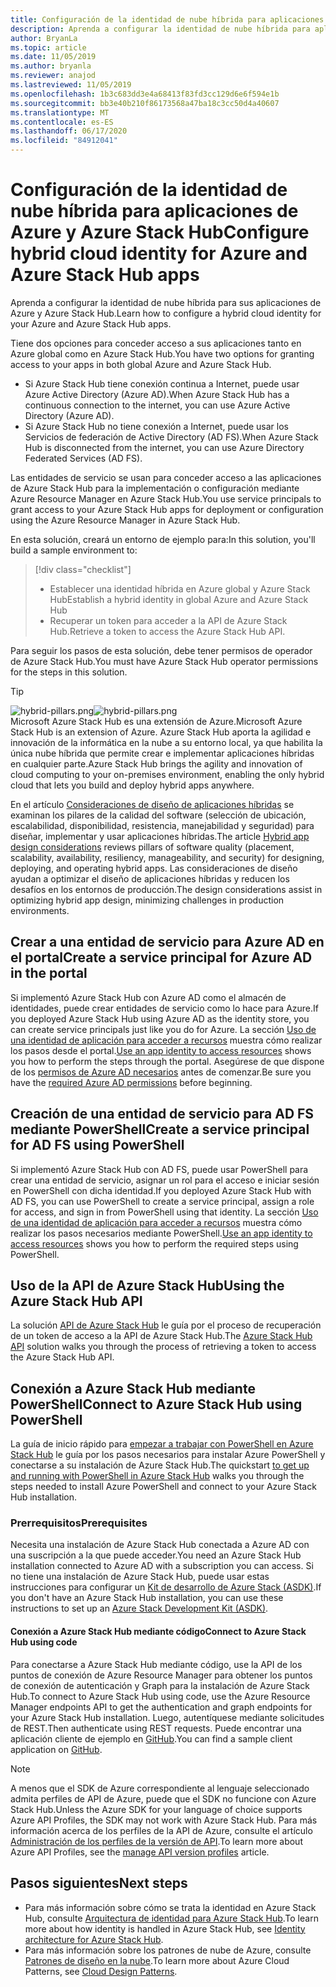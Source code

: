 ```yaml
---
title: Configuración de la identidad de nube híbrida para aplicaciones de Azure y Azure Stack Hub
description: Aprenda a configurar la identidad de nube híbrida para aplicaciones de Azure y Azure Stack Hub.
author: BryanLa
ms.topic: article
ms.date: 11/05/2019
ms.author: bryanla
ms.reviewer: anajod
ms.lastreviewed: 11/05/2019
ms.openlocfilehash: 1b3c683dd3e4a68413f83fd3cc129d6e6f594e1b
ms.sourcegitcommit: bb3e40b210f86173568a47ba18c3cc50d4a40607
ms.translationtype: MT
ms.contentlocale: es-ES
ms.lasthandoff: 06/17/2020
ms.locfileid: "84912041"
---
```

# <a name="configure-hybrid-cloud-identity-for-azure-and-azure-stack-hub-apps"></a><span data-ttu-id="0c9a7-103">Configuración de la identidad de nube híbrida para aplicaciones de Azure y Azure Stack Hub</span><span class="sxs-lookup"><span data-stu-id="0c9a7-103">Configure hybrid cloud identity for Azure and Azure Stack Hub apps</span></span>

<span data-ttu-id="0c9a7-104">Aprenda a configurar la identidad de nube híbrida para sus aplicaciones de Azure y Azure Stack Hub.</span><span class="sxs-lookup"><span data-stu-id="0c9a7-104">Learn how to configure a hybrid cloud identity for your Azure and Azure Stack Hub apps.</span></span>

<span data-ttu-id="0c9a7-105">Tiene dos opciones para conceder acceso a sus aplicaciones tanto en Azure global como en Azure Stack Hub.</span><span class="sxs-lookup"><span data-stu-id="0c9a7-105">You have two options for granting access to your apps in both global Azure and Azure Stack Hub.</span></span>

 * <span data-ttu-id="0c9a7-106">Si Azure Stack Hub tiene conexión continua a Internet, puede usar Azure Active Directory (Azure AD).</span><span class="sxs-lookup"><span data-stu-id="0c9a7-106">When Azure Stack Hub has a continuous connection to the internet, you can use Azure Active Directory (Azure AD).</span></span>
 * <span data-ttu-id="0c9a7-107">Si Azure Stack Hub no tiene conexión a Internet, puede usar los Servicios de federación de Active Directory (AD FS).</span><span class="sxs-lookup"><span data-stu-id="0c9a7-107">When Azure Stack Hub is disconnected from the internet, you can use Azure Directory Federated Services (AD FS).</span></span>

<span data-ttu-id="0c9a7-108">Las entidades de servicio se usan para conceder acceso a las aplicaciones de Azure Stack Hub para la implementación o configuración mediante Azure Resource Manager en Azure Stack Hub.</span><span class="sxs-lookup"><span data-stu-id="0c9a7-108">You use service principals to grant access to your Azure Stack Hub apps for deployment or configuration using the Azure Resource Manager in Azure Stack Hub.</span></span>

<span data-ttu-id="0c9a7-109">En esta solución, creará un entorno de ejemplo para:</span><span class="sxs-lookup"><span data-stu-id="0c9a7-109">In this solution, you'll build a sample environment to:</span></span>

> [!div class="checklist"]
> - <span data-ttu-id="0c9a7-110">Establecer una identidad híbrida en Azure global y Azure Stack Hub</span><span class="sxs-lookup"><span data-stu-id="0c9a7-110">Establish a hybrid identity in global Azure and Azure Stack Hub</span></span>
> - <span data-ttu-id="0c9a7-111">Recuperar un token para acceder a la API de Azure Stack Hub.</span><span class="sxs-lookup"><span data-stu-id="0c9a7-111">Retrieve a token to access the Azure Stack Hub API.</span></span>

<span data-ttu-id="0c9a7-112">Para seguir los pasos de esta solución, debe tener permisos de operador de Azure Stack Hub.</span><span class="sxs-lookup"><span data-stu-id="0c9a7-112">You must have Azure Stack Hub operator permissions for the steps in this solution.</span></span>

> [!Tip]  
> <span data-ttu-id="0c9a7-113">![hybrid-pillars.png](./media/solution-deployment-guide-cross-cloud-scaling/hybrid-pillars.png)</span><span class="sxs-lookup"><span data-stu-id="0c9a7-113">![hybrid-pillars.png](./media/solution-deployment-guide-cross-cloud-scaling/hybrid-pillars.png)</span></span>  
> <span data-ttu-id="0c9a7-114">Microsoft Azure Stack Hub es una extensión de Azure.</span><span class="sxs-lookup"><span data-stu-id="0c9a7-114">Microsoft Azure Stack Hub is an extension of Azure.</span></span> <span data-ttu-id="0c9a7-115">Azure Stack Hub aporta la agilidad e innovación de la informática en la nube a su entorno local, ya que habilita la única nube híbrida que permite crear e implementar aplicaciones híbridas en cualquier parte.</span><span class="sxs-lookup"><span data-stu-id="0c9a7-115">Azure Stack Hub brings the agility and innovation of cloud computing to your on-premises environment, enabling the only hybrid cloud that lets you build and deploy hybrid apps anywhere.</span></span>  
> 
> <span data-ttu-id="0c9a7-116">En el artículo [Consideraciones de diseño de aplicaciones híbridas](overview-app-design-considerations.md) se examinan los pilares de la calidad del software (selección de ubicación, escalabilidad, disponibilidad, resistencia, manejabilidad y seguridad) para diseñar, implementar y usar aplicaciones híbridas.</span><span class="sxs-lookup"><span data-stu-id="0c9a7-116">The article [Hybrid app design considerations](overview-app-design-considerations.md) reviews pillars of software quality (placement, scalability, availability, resiliency, manageability, and security) for designing, deploying, and operating hybrid apps.</span></span> <span data-ttu-id="0c9a7-117">Las consideraciones de diseño ayudan a optimizar el diseño de aplicaciones híbridas y reducen los desafíos en los entornos de producción.</span><span class="sxs-lookup"><span data-stu-id="0c9a7-117">The design considerations assist in optimizing hybrid app design, minimizing challenges in production environments.</span></span>

## <a name="create-a-service-principal-for-azure-ad-in-the-portal"></a><span data-ttu-id="0c9a7-118">Crear a una entidad de servicio para Azure AD en el portal</span><span class="sxs-lookup"><span data-stu-id="0c9a7-118">Create a service principal for Azure AD in the portal</span></span>

<span data-ttu-id="0c9a7-119">Si implementó Azure Stack Hub con Azure AD como el almacén de identidades, puede crear entidades de servicio como lo hace para Azure.</span><span class="sxs-lookup"><span data-stu-id="0c9a7-119">If you deployed Azure Stack Hub using Azure AD as the identity store, you can create service principals just like you do for Azure.</span></span> <span data-ttu-id="0c9a7-120">La sección [Uso de una identidad de aplicación para acceder a recursos](/azure-stack/operator/azure-stack-create-service-principals.md#manage-an-azure-ad-app-identity) muestra cómo realizar los pasos desde el portal.</span><span class="sxs-lookup"><span data-stu-id="0c9a7-120">[Use an app identity to access resources](/azure-stack/operator/azure-stack-create-service-principals.md#manage-an-azure-ad-app-identity) shows you how to perform the steps through the portal.</span></span> <span data-ttu-id="0c9a7-121">Asegúrese de que dispone de los [permisos de Azure AD necesarios](/azure/azure-resource-manager/resource-group-create-service-principal-portal#required-permissions) antes de comenzar.</span><span class="sxs-lookup"><span data-stu-id="0c9a7-121">Be sure you have the [required Azure AD permissions](/azure/azure-resource-manager/resource-group-create-service-principal-portal#required-permissions) before beginning.</span></span>

## <a name="create-a-service-principal-for-ad-fs-using-powershell"></a><span data-ttu-id="0c9a7-122">Creación de una entidad de servicio para AD FS mediante PowerShell</span><span class="sxs-lookup"><span data-stu-id="0c9a7-122">Create a service principal for AD FS using PowerShell</span></span>

<span data-ttu-id="0c9a7-123">Si implementó Azure Stack Hub con AD FS, puede usar PowerShell para crear una entidad de servicio, asignar un rol para el acceso e iniciar sesión en PowerShell con dicha identidad.</span><span class="sxs-lookup"><span data-stu-id="0c9a7-123">If you deployed Azure Stack Hub with AD FS, you can use PowerShell to create a service principal, assign a role for access, and sign in from PowerShell using that identity.</span></span> <span data-ttu-id="0c9a7-124">La sección [Uso de una identidad de aplicación para acceder a recursos](/azure-stack/operator/azure-stack-create-service-principals.md#manage-an-ad-fs-app-identity) muestra cómo realizar los pasos necesarios mediante PowerShell.</span><span class="sxs-lookup"><span data-stu-id="0c9a7-124">[Use an app identity to access resources](/azure-stack/operator/azure-stack-create-service-principals.md#manage-an-ad-fs-app-identity) shows you how to perform the required steps using PowerShell.</span></span>

## <a name="using-the-azure-stack-hub-api"></a><span data-ttu-id="0c9a7-125">Uso de la API de Azure Stack Hub</span><span class="sxs-lookup"><span data-stu-id="0c9a7-125">Using the Azure Stack Hub API</span></span>

<span data-ttu-id="0c9a7-126">La solución [API de Azure Stack Hub](/azure-stack/user/azure-stack-rest-api-use.md) le guía por el proceso de recuperación de un token de acceso a la API de Azure Stack Hub.</span><span class="sxs-lookup"><span data-stu-id="0c9a7-126">The [Azure Stack Hub API](/azure-stack/user/azure-stack-rest-api-use.md)  solution walks you through the process of retrieving a token to access the Azure Stack Hub API.</span></span>

## <a name="connect-to-azure-stack-hub-using-powershell"></a><span data-ttu-id="0c9a7-127">Conexión a Azure Stack Hub mediante PowerShell</span><span class="sxs-lookup"><span data-stu-id="0c9a7-127">Connect to Azure Stack Hub using PowerShell</span></span>

<span data-ttu-id="0c9a7-128">La guía de inicio rápido para [empezar a trabajar con PowerShell en Azure Stack Hub](/azure-stack/operator/azure-stack-powershell-install.md) le guía por los pasos necesarios para instalar Azure PowerShell y conectarse a su instalación de Azure Stack Hub.</span><span class="sxs-lookup"><span data-stu-id="0c9a7-128">The quickstart [to get up and running with PowerShell in Azure Stack Hub](/azure-stack/operator/azure-stack-powershell-install.md) walks you through the steps needed to install Azure PowerShell and connect to your Azure Stack Hub installation.</span></span>

### <a name="prerequisites"></a><span data-ttu-id="0c9a7-129">Prerrequisitos</span><span class="sxs-lookup"><span data-stu-id="0c9a7-129">Prerequisites</span></span>

<span data-ttu-id="0c9a7-130">Necesita una instalación de Azure Stack Hub conectada a Azure AD con una suscripción a la que puede acceder.</span><span class="sxs-lookup"><span data-stu-id="0c9a7-130">You need an Azure Stack Hub installation connected to Azure AD with a subscription you can access.</span></span> <span data-ttu-id="0c9a7-131">Si no tiene una instalación de Azure Stack Hub, puede usar estas instrucciones para configurar un [Kit de desarrollo de Azure Stack (ASDK)](/azure-stack/asdk/asdk-install.md).</span><span class="sxs-lookup"><span data-stu-id="0c9a7-131">If you don't have an Azure Stack Hub installation, you can use these instructions to set up an [Azure Stack Development Kit (ASDK)](/azure-stack/asdk/asdk-install.md).</span></span>

#### <a name="connect-to-azure-stack-hub-using-code"></a><span data-ttu-id="0c9a7-132">Conexión a Azure Stack Hub mediante código</span><span class="sxs-lookup"><span data-stu-id="0c9a7-132">Connect to Azure Stack Hub using code</span></span>

<span data-ttu-id="0c9a7-133">Para conectarse a Azure Stack Hub mediante código, use la API de los puntos de conexión de Azure Resource Manager para obtener los puntos de conexión de autenticación y Graph para la instalación de Azure Stack Hub.</span><span class="sxs-lookup"><span data-stu-id="0c9a7-133">To connect to Azure Stack Hub using code, use the Azure Resource Manager endpoints API to get the authentication and graph endpoints for your Azure Stack Hub installation.</span></span> <span data-ttu-id="0c9a7-134">Luego, autentíquese mediante solicitudes de REST.</span><span class="sxs-lookup"><span data-stu-id="0c9a7-134">Then authenticate using REST requests.</span></span> <span data-ttu-id="0c9a7-135">Puede encontrar una aplicación cliente de ejemplo en [GitHub](https://github.com/shriramnat/HybridARMApplication).</span><span class="sxs-lookup"><span data-stu-id="0c9a7-135">You can find a sample client application on [GitHub](https://github.com/shriramnat/HybridARMApplication).</span></span>

>[!Note]
><span data-ttu-id="0c9a7-136">A menos que el SDK de Azure correspondiente al lenguaje seleccionado admita perfiles de API de Azure, puede que el SDK no funcione con Azure Stack Hub.</span><span class="sxs-lookup"><span data-stu-id="0c9a7-136">Unless the Azure SDK for your language of choice supports Azure API Profiles, the SDK may not work with Azure Stack Hub.</span></span> <span data-ttu-id="0c9a7-137">Para más información acerca de los perfiles de la API de Azure, consulte el artículo [Administración de los perfiles de la versión de API](/azure-stack/user/azure-stack-version-profiles.md).</span><span class="sxs-lookup"><span data-stu-id="0c9a7-137">To learn more about Azure API Profiles, see the [manage API version profiles](/azure-stack/user/azure-stack-version-profiles.md) article.</span></span>

## <a name="next-steps"></a><span data-ttu-id="0c9a7-138">Pasos siguientes</span><span class="sxs-lookup"><span data-stu-id="0c9a7-138">Next steps</span></span>

- <span data-ttu-id="0c9a7-139">Para más información sobre cómo se trata la identidad en Azure Stack Hub, consulte [Arquitectura de identidad para Azure Stack Hub](/azure-stack/operator/azure-stack-identity-architecture.md).</span><span class="sxs-lookup"><span data-stu-id="0c9a7-139">To learn more about how identity is handled in Azure Stack Hub, see [Identity architecture for Azure Stack Hub](/azure-stack/operator/azure-stack-identity-architecture.md).</span></span>
- <span data-ttu-id="0c9a7-140">Para más información sobre los patrones de nube de Azure, consulte [Patrones de diseño en la nube](https://docs.microsoft.com/azure/architecture/patterns).</span><span class="sxs-lookup"><span data-stu-id="0c9a7-140">To learn more about Azure Cloud Patterns, see [Cloud Design Patterns](https://docs.microsoft.com/azure/architecture/patterns).</span></span>
